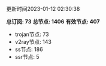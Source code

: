 更新时间2023-01-12 02:30:38

**总订阅: 73**
**总节点: 1406**
**有效节点: 407**
- trojan节点: 73
- v2ray节点: 143
- ss节点: 186
- ssr节点: 5
